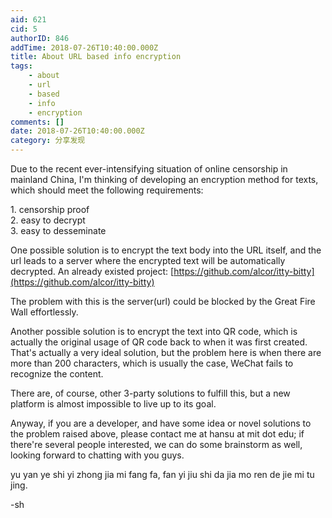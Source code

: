 ```yaml
---
aid: 621
cid: 5
authorID: 846
addTime: 2018-07-26T10:40:00.000Z
title: About URL based info encryption
tags:
    - about
    - url
    - based
    - info
    - encryption
comments: []
date: 2018-07-26T10:40:00.000Z
category: 分享发现
---
```


Due to the recent ever-intensifying situation of online censorship in mainland China, I'm thinking of developing an encryption method for texts, which should meet the following requirements:

1\. censorship proof  
2\. easy to decrypt  
3\. easy to desseminate

One possible solution is to encrypt the text body into the URL itself, and the url leads to a server where the encrypted text will be automatically decrypted. An already existed project: [https://github.com/alcor/itty-bitty](https://github.com/alcor/itty-bitty)

The problem with this is the server(url) could be blocked by the Great Fire Wall effortlessly.

Another possible solution is to encrypt the text into QR code, which is actually the original usage of QR code back to when it was first created. That's actually a very ideal solution, but the problem here is when there are more than 200 characters, which is usually the case, WeChat fails to recognize the content.

There are, of course, other 3-party solutions to fulfill this, but a new platform is almost impossible to live up to its goal.

Anyway, if you are a developer, and have some idea or novel solutions to the problem raised above, please contact me at hansu at mit dot edu; if there're several people interested, we can do some brainstorm as well, looking forward to chatting with you guys.

yu yan ye shi yi zhong jia mi fang fa, fan yi jiu shi da jia mo ren de jie mi tu jing.

\-sh
